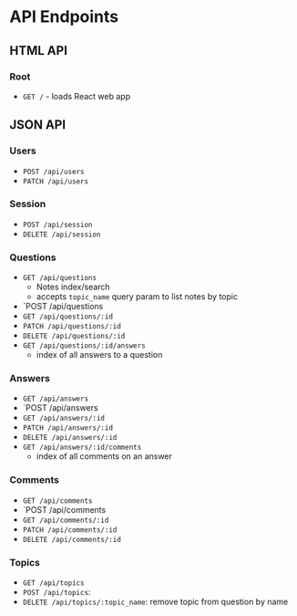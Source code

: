 # API Endpoints

## HTML API

### Root

- `GET /` - loads React web app

## JSON API

### Users

- `POST /api/users`
- `PATCH /api/users`

### Session

- `POST /api/session`
- `DELETE /api/session`

### Questions

- `GET /api/questions`
  - Notes index/search
  - accepts `topic_name` query param to list notes by topic
- `POST /api/questions
- `GET /api/questions/:id`
- `PATCH /api/questions/:id`
- `DELETE /api/questions/:id`
- `GET /api/questions/:id/answers`
  - index of all answers to a question

### Answers

- `GET /api/answers`
- `POST /api/answers
- `GET /api/answers/:id`
- `PATCH /api/answers/:id`
- `DELETE /api/answers/:id`
- `GET /api/answers/:id/comments`
  - index of all comments on an answer

### Comments

- `GET /api/comments`
- `POST /api/comments
- `GET /api/comments/:id`
- `PATCH /api/comments/:id`
- `DELETE /api/comments/:id`

### Topics
- `GET /api/topics`
- `POST /api/topics`:
- `DELETE /api/topics/:topic_name`: remove topic from question by name
